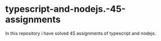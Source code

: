 # typescript-and-nodejs.-45-assignments
In this repository i have solved 45 assignments of typescript and nodejs.
